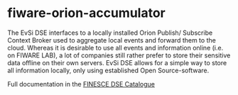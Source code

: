# fiware-orion-accumulator

The EvSi DSE interfaces to a locally installed Orion Publish/ Subscribe Context Broker used to aggregate local events and forward them to the cloud. Whereas it is desirable to use all events and information online (i.e. on FIWARE LAB), a lot of companies still rather prefer to store their sensitive data offline on their own servers. EvSi DSE allows for a simple way to store all information locally, only using established Open Source-software.

Full documentation in the [FINESCE DSE Catalogue](http://finesce.github.io/DSE.html?id=OBDC_Event_Sink_(EvSi)_DSE&show=Overview)
